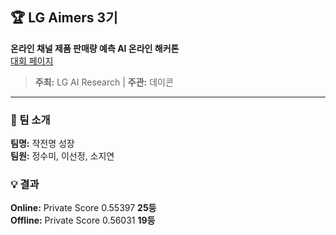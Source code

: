 ## 🏆 LG Aimers 3기 
**온라인 채널 제품 판매량 예측 AI 온라인 해커톤**  
[대회 페이지](https://dacon.io/competitions/official/236129/overview/description)

> **주최:** LG AI Research | **주관:** 데이콘

---

### 📌 팀 소개
**팀명:** 작전명 성장  
**팀원:** 정수미, 이선정, 소지연


### 💡 결과
**Online:** Private Score 0.55397 **25등**  
**Offline:** Private Score 0.56031 **19등**

